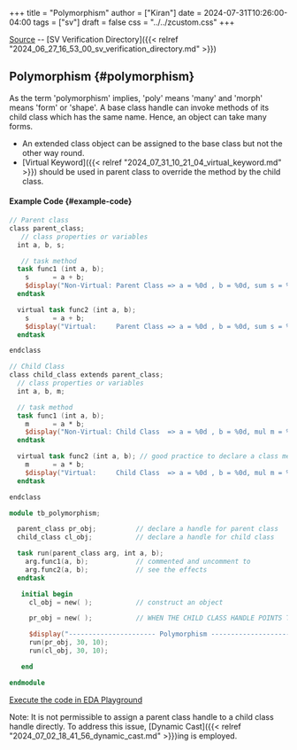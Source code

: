 +++
title = "Polymorphism"
author = ["Kiran"]
date = 2024-07-31T10:26:00-04:00
tags = ["sv"]
draft = false
css = "../../zcustom.css"
+++

[Source](https://github.com/24x7fpga/SystemVerilog_Verification/blob/main/sv_verification/polymorphism/tb_polymorphism.sv) -- [SV Verification Directory]({{< relref "2024_06_27_16_53_00_sv_verification_directory.md" >}})


## Polymorphism {#polymorphism}

As the term 'polymorphism' implies, 'poly' means 'many' and 'morph' means 'form' or 'shape'. A base class handle can invoke methods of its child class which has the same name. Hence, an object can take many forms.

-   An extended class object can be assigned to the base class but not the other way round.
-   [Virtual Keyword]({{< relref "2024_07_31_10_21_04_virtual_keyword.md" >}}) should be used in parent class to override the method by the child class.


#### Example Code {#example-code}

```verilog
// Parent class
class parent_class;
   // class properties or variables
  int a, b, s;

   // task method
  task func1 (int a, b);
    s      = a + b;
    $display("Non-Virtual: Parent Class => a = %0d , b = %0d, sum s = %0d", a, b, s);
  endtask

  virtual task func2 (int a, b);
    s      = a + b;
    $display("Virtual:     Parent Class => a = %0d , b = %0d, sum s = %0d", a, b, s);
  endtask

endclass

// Child Class
class child_class extends parent_class;
  // class properties or variables
  int a, b, m;

  // task method
  task func1 (int a, b);
    m      = a * b;
    $display("Non-Virtual: Child Class  => a = %0d , b = %0d, mul m = %0d", a, b, m);
  endtask

  virtual task func2 (int a, b); // good practice to declare a class method as virtual
    m      = a * b;
    $display("Virtual:     Child Class  => a = %0d , b = %0d, mul m = %0d", a, b, m);
  endtask

endclass

module tb_polymorphism;

  parent_class pr_obj;          // declare a handle for parent class
  child_class cl_obj;           // declare a handle for child class

  task run(parent_class arg, int a, b);
    arg.func1(a, b);            // commented and uncomment to
    arg.func2(a, b);            // see the effects
  endtask

   initial begin
     cl_obj = new( );           // construct an object

     pr_obj = new( );           // WHEN THE CHILD CLASS HANDLE POINTS TO THE PARENT CLASS HANDLE

     $display("---------------------- Polymorphism ----------------------");
     run(pr_obj, 30, 10);
     run(cl_obj, 30, 10);

   end

endmodule
```

[Execute the code in EDA Playground](https://www.edaplayground.com/x/vU4b)

Note: It is not permissible to assign a parent class handle to a child class handle directly. To address this issue, [Dynamic Cast]({{< relref "2024_07_02_18_41_56_dynamic_cast.md" >}})ing is employed.
